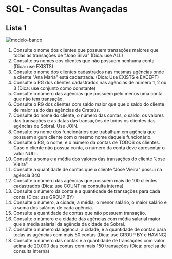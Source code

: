 # SQL - Consultas Avançadas

## Lista 1

![modelo-banco](https://raw.githubusercontent.com/andremeirelesa/ufc-bancos-de-dados/master/images/bd-algebra-relacional-modelo02.png)

1. Consulte o nome dos clientes que possuem transações maiores que todas as transações de "Joao Silva" (Dica: use ALL)
1. Consulte os nomes dos clientes que não possuem nenhuma conta (Dica: use EXISTS) 
1. Consulte o nome dos clientes cadastrados nas mesmas agências onde a cliente "Ana Maria" está cadastrada. (Dica: Use EXISTS e EXCEPT)
1. Consulte o RG dos clientes cadastrados nas agências de número 1, 2 ou 3 (Dica: use conjunto como constante)
1. Consulte o número das agências que possuem pelo menos uma conta que não tem transação.
1. Consulte o RG dos clientes com saldo maior que que o saldo do cliente de maior saldo das agências de Crateús.
1. Consulte do nome do cliente, o número das contas, o saldo, os valores das transações e as datas das transações de todos os clientes das agências de Sobral. Use JOIN.
1. Consulte os nome dos funcionários que trabalham em agência que possuem algum cliente com o mesmo nome daquele funcionário.
1. Consulte o RG, o nome, e o número da contas de TODOS os clientes. Caso o cliente não possua conta, o número da conta deve apresentar o valor NULL.
1. Consulte a soma e a média dos valores das transações do cliente "Jose Vieira"
1. Consulte a quantidade de contas que o cliente "José Vieira" possui na agência 340
1. Consulte o número das agências que possuem mais de 100 clientes cadastrados (Dica: use COUNT na consulta interna)
1. Consulte o número da conta e a quantidade de transações para cada conta (Dica: use GROUP BY)
1. Consulte o número, a cidade, a média, o menor salário, o maior salário e a soma dos salários de cada agência.
1. Consulte a quantidade de contas que não possuem transação.
1. Consulte o número e a cidade das agências com média salarial maior que a média salarial da agência da cidade de Sobral.
1. Consulte o número da agência, a cidade, e a quantidade de contas para todas as agências com mais 50 contas (Dica: use GROUP BY e HAVING)
1. Consulte o número das contas e a quantidade de transações com valor acima de 20.000 das contas com mais 150 transações (Dica: precisa de consulta interna)
